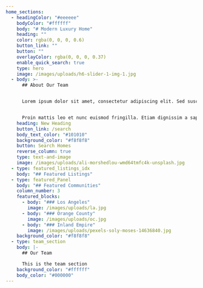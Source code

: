 ```yaml
---
home_sections:
  - headingColor: "#eeeeee"
    bodyColor: "#ffffff"
    body: "# Modern Luxury Home"
    heading: ""
    color: rgba(0, 0, 0, 0.6)
    button_link: ""
    button: ""
    overlayColor: rgba(0, 0, 0, 0.37)
    enable_quick_search: true
    type: hero
    image: /images/uploads/h6-slider-1-img-1.jpg
  - body: >-
      ## About Our Team


      Lorem ipsum dolor sit amet, consectetur adipiscing elit. Sed suscipit varius suscipit. Nullam ullamcorper nunc in diam tempor, non malesuada leo sollicitudin. Sed lorem nulla, tincidunt tempor libero vitae, dignissim porttitor justo. Curabitur ornare neque quis nibh commodo porta. Pellentesque eleifend a dui vel lobortis. Donec sit amet nibh ut nulla.


      Proin mattis leo et nunc euismod fringilla. Etiam dignissim a sapien ac sagittis.Curabitur ornare neque quis nibh commodo porta. Pellentesque eleifend a dui vel lobortis. Donec sit amet nibh ut nulla ullamcorper rutrum.
    heading: New Heading
    button_link: /search
    body_text_color: "#101010"
    background_color: "#f8f8f8"
    button: Search Homes
    reverse_column: true
    type: text-and-image
    image: /images/uploads/ali-morshedlou-wmd64tmfc4k-unsplash.jpg
  - type: featured_listings_idx
    body: "## Featured Listings"
  - type: featured_Panel
    body: "## Featured Communities"
    column_number: 3
    featured_blocks:
      - body: "### Los Angeles"
        image: /images/uploads/la.jpg
      - body: "### Orange County"
        image: /images/uploads/oc.jpg
      - body: "### Inland Empire"
        image: /images/uploads/pexels-soly-moses-14636840.jpg
    background_color: "#f8f8f8"
  - type: team_section
    body: |-
      ## Our Team

      This is the team section
    background_color: "#ffffff"
    body_color: "#000000"
---
```

